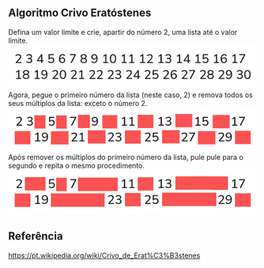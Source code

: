## Algoritmo Crivo Eratóstenes
Defina um valor limite e crie, apartir do número 2, uma lista até o valor limite.
![image info](1.png)
Agora, pegue o primeiro número da lista (neste caso, 2) e remova todos os seus múltiplos da lista: exceto o número 2.
![image info](2.png)
Após remover os múltiplos do primeiro número da lista, pule pule para o segundo e repita o mesmo procedimento.
![image info](3.png)

## Referência

https://pt.wikipedia.org/wiki/Crivo_de_Erat%C3%B3stenes
